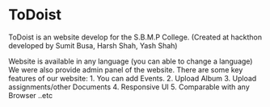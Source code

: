 # ToDoist
ToDoist is an website develop for the S.B.M.P College. (Created at hackthon developed by Sumit Busa, Harsh Shah, Yash Shah)

Website is available in any language (you can able to change a language) We were also provide admin panel of the website.
There are some key features of our website:
      1. You can add Events.
      2. Upload Album
      3. Upload assignments/other Documents
      4. Responsive UI
      5. Comparable with any Browser
      ..etc

